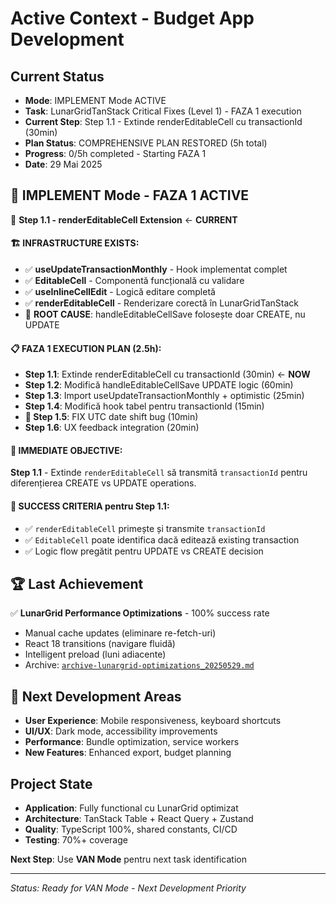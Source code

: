 # Active Context - Budget App Development

## Current Status
- **Mode**: IMPLEMENT Mode ACTIVE
- **Task**: LunarGridTanStack Critical Fixes (Level 1) - FAZA 1 execution
- **Current Step**: Step 1.1 - Extinde renderEditableCell cu transactionId (30min)
- **Plan Status**: COMPREHENSIVE PLAN RESTORED (5h total)
- **Progress**: 0/5h completed - Starting FAZA 1
- **Date**: 29 Mai 2025

## 🚀 IMPLEMENT Mode - FAZA 1 ACTIVE
🔧 **Step 1.1 - renderEditableCell Extension** ← **CURRENT**

#### **🏗️ INFRASTRUCTURE EXISTS**:
- ✅ **useUpdateTransactionMonthly** - Hook implementat complet  
- ✅ **EditableCell** - Componentă funcțională cu validare
- ✅ **useInlineCellEdit** - Logică editare completă
- ✅ **renderEditableCell** - Renderizare corectă în LunarGridTanStack
- 🔴 **ROOT CAUSE**: handleEditableCellSave folosește doar CREATE, nu UPDATE

#### **📋 FAZA 1 EXECUTION PLAN** (2.5h):
- **Step 1.1**: Extinde renderEditableCell cu transactionId (30min) ← **NOW**
- **Step 1.2**: Modifică handleEditableCellSave UPDATE logic (60min)
- **Step 1.3**: Import useUpdateTransactionMonthly + optimistic (25min)
- **Step 1.4**: Modifică hook tabel pentru transactionId (15min)
- **🐞 Step 1.5**: FIX UTC date shift bug (10min)
- **Step 1.6**: UX feedback integration (20min)

#### **🎯 IMMEDIATE OBJECTIVE**:
**Step 1.1** - Extinde `renderEditableCell` să transmită `transactionId` pentru diferențierea CREATE vs UPDATE operations.

#### **🧪 SUCCESS CRITERIA pentru Step 1.1**:
- ✅ `renderEditableCell` primește și transmite `transactionId`
- ✅ `EditableCell` poate identifica dacă editează existing transaction
- ✅ Logic flow pregătit pentru UPDATE vs CREATE decision

## 🏆 Last Achievement
✅ **LunarGrid Performance Optimizations** - 100% success rate
- Manual cache updates (eliminare re-fetch-uri)
- React 18 transitions (navigare fluidă) 
- Intelligent preload (luni adiacente)
- Archive: [`archive-lunargrid-optimizations_20250529.md`](archive/archive-lunargrid-optimizations_20250529.md)

## 🚀 Next Development Areas
- **User Experience**: Mobile responsiveness, keyboard shortcuts
- **UI/UX**: Dark mode, accessibility improvements
- **Performance**: Bundle optimization, service workers
- **New Features**: Enhanced export, budget planning

## Project State
- **Application**: Fully functional cu LunarGrid optimizat
- **Architecture**: TanStack Table + React Query + Zustand
- **Quality**: TypeScript 100%, shared constants, CI/CD
- **Testing**: 70%+ coverage

**Next Step**: Use **VAN Mode** pentru next task identification

---

*Status: Ready for VAN Mode - Next Development Priority*
